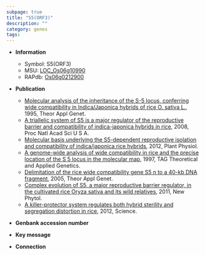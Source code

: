 ```yaml
---
subpage: true
title: "S5(ORF3)"
description: ""
category: genes
tags: 
---
```


* **Information**  
    + Symbol: S5(ORF3)  
    + MSU: [LOC_Os06g10990](http://rice.plantbiology.msu.edu/cgi-bin/ORF_infopage.cgi?orf=LOC_Os06g10990)  
    + RAPdb: [Os06g0212900](http://rapdb.dna.affrc.go.jp/viewer/gbrowse_details/irgsp1?name=Os06g0212900)  

* **Publication**  
    + [Molecular analysis of the inheritance of the S-5 locus, conferring wide compatibility in Indica/Japonica hybrids of rice O. sativa L.](http://www.ncbi.nlm.nih.gov/pubmed?term=Molecular+analysis+of+the+inheritance+of+the+S-5+locus,+conferring+wide+compatibility+in+Indica/Japonica+hybrids+of+rice+O.+sativa+L.%5BTitle%5D), 1995, Theor Appl Genet.
    + [A triallelic system of S5 is a major regulator of the reproductive barrier and compatibility of indica-japonica hybrids in rice](http://www.ncbi.nlm.nih.gov/pubmed?term=A+triallelic+system+of+S5+is+a+major+regulator+of+the+reproductive+barrier+and+compatibility+of+indica-japonica+hybrids+in+rice%5BTitle%5D), 2008, Proc Natl Acad Sci U S A.
    + [Molecular basis underlying the S5-dependent reproductive isolation and compatibility of indica/japonica rice hybrids](http://www.ncbi.nlm.nih.gov/pubmed?term=Molecular+basis+underlying+the+S5-dependent+reproductive+isolation+and+compatibility+of+indica/japonica+rice+hybrids%5BTitle%5D), 2012, Plant Physiol.
    + [A genome-wide analysis of wide compatibility in rice and the precise location of the S 5 locus in the molecular map](http://www.ncbi.nlm.nih.gov/pubmed?term=A+genome-wide+analysis+of+wide+compatibility+in+rice+and+the+precise+location+of+the+S+5+locus+in+the+molecular+map%5BTitle%5D), 1997, TAG Theoretical and Applied Genetics.
    + [Delimitation of the rice wide compatibility gene S5  n  to a 40-kb DNA fragment](http://www.ncbi.nlm.nih.gov/pubmed?term=Delimitation+of+the+rice+wide+compatibility+gene+S5++n++to+a+40-kb+DNA+fragment%5BTitle%5D), 2005, Theor Appl Genet.
    + [Complex evolution of S5, a major reproductive barrier regulator, in the cultivated rice Oryza sativa and its wild relatives](http://www.ncbi.nlm.nih.gov/pubmed?term=Complex+evolution+of+S5,+a+major+reproductive+barrier+regulator,+in+the+cultivated+rice+Oryza+sativa+and+its+wild+relatives%5BTitle%5D), 2011, New Phytol.
    + [A killer-protector system regulates both hybrid sterility and segregation distortion in rice](http://www.ncbi.nlm.nih.gov/pubmed?term=A+killer-protector+system+regulates+both+hybrid+sterility+and+segregation+distortion+in+rice%5BTitle%5D), 2012, Science.

* **Genbank accession number**  

* **Key message**  

* **Connection**  



